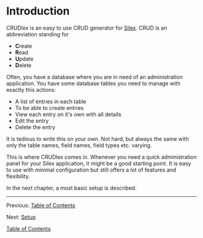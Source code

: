 Introduction
============

CRUDlex is an easy to use CRUD generator for [Silex](http://silex.sensiolabs.org/).
CRUD is an abbreviation standing for
- **C**reate
- **R**ead
- **U**pdate
- **D**elete

Often, you have a database where you are in need of an administration
application.
You have some database tables you need to manage with exactly this actions:
- A list of entries in each table
- To be able to create entries
- View each entry on it's own with all details
- Edit the entry
- Delete the entry

It is tedious to write this on your own. Not hard, but always the same with
only the table names, field names, field types etc. varying.

This is where CRUDlex comes in. Whenever you need a quick administration panel
for your Silex application, it might be a good starting point. It is easy to use
with minimal configuration but still offers a lot of features and flexibility.

In the next chapter, a most basic setup is described.

---

Previous: [Table of Contents](0_manual.md)

Next: [Setup](2_setup.md)

[Table of Contents](0_manual.md)
